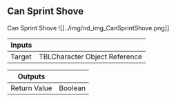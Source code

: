 ## Can Sprint Shove
Can Sprint Shove
![[../img/nd_img_CanSprintShove.png]]

|Inputs||
|--|--|
| Target | TBLCharacter Object Reference |

|Outputs||
|--|--|
| Return Value | Boolean |
